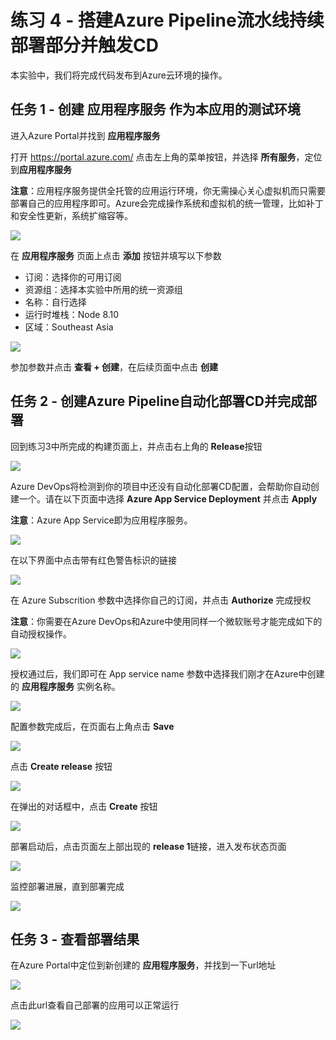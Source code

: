 # 练习 4 - 搭建Azure Pipeline流水线持续部署部分并触发CD

本实验中，我们将完成代码发布到Azure云环境的操作。

## 任务 1 - 创建 应用程序服务 作为本应用的测试环境

进入Azure Portal并找到 **应用程序服务**

打开 <https://portal.azure.com/> 点击左上角的菜单按钮，并选择 **所有服务**，定位到**应用程序服务**

**注意**：应用程序服务提供全托管的应用运行环境，你无需操心关心虚拟机而只需要部署自己的应用程序即可。Azure会完成操作系统和虚拟机的统一管理，比如补丁和安全性更新，系统扩缩容等。

![](images/2019-12-14_12-04-51.png)

在 **应用程序服务** 页面上点击 **添加** 按钮并填写以下参数

- 订阅：选择你的可用订阅
- 资源组：选择本实验中所用的统一资源组
- 名称：自行选择
- 运行时堆栈：Node 8.10
- 区域：Southeast Asia

![](images/2019-12-14_12-08-20.png)

参加参数并点击 **查看 + 创建**，在后续页面中点击 **创建**

## 任务 2 - 创建Azure Pipeline自动化部署CD并完成部署

回到练习3中所完成的构建页面上，并点击右上角的 **Release**按钮

![](images/2019-12-14_12-12-22.png)

Azure DevOps将检测到你的项目中还没有自动化部署CD配置，会帮助你自动创建一个。请在以下页面中选择 **Azure App Service Deployment** 并点击 **Apply**

**注意**：Azure App Service即为应用程序服务。

![](images/2019-12-14_12-13-44.png)

在以下界面中点击带有红色警告标识的链接

![](images/2019-12-14_12-16-08.png)

在 Azure Subscrition 参数中选择你自己的订阅，并点击 **Authorize** 完成授权

**注意**：你需要在Azure DevOps和Azure中使用同样一个微软账号才能完成如下的自动授权操作。

![](images/2019-12-14_12-18-13.png)

授权通过后，我们即可在 App service name 参数中选择我们刚才在Azure中创建的 **应用程序服务** 实例名称。

![](images/2019-12-14_12-20-48.png)

配置参数完成后，在页面右上角点击 **Save**

![](images/2019-12-14_12-22-16.png)

点击 **Create release** 按钮

![](images/2019-12-14_12-23-22.png)

在弹出的对话框中，点击 **Create** 按钮

![](images/2019-12-14_12-24-07.png)

部署启动后，点击页面左上部出现的 **release 1**链接，进入发布状态页面

![](images/2019-12-14_12-24-59.png)

监控部署进展，直到部署完成

![](images/2019-12-14_12-25-25.png)

## 任务 3 - 查看部署结果

在Azure Portal中定位到新创建的 **应用程序服务**，并找到一下url地址

![](images/2019-12-14_12-39-23.png)

点击此url查看自己部署的应用可以正常运行

![](images/2019-12-14_12-41-32.png)
